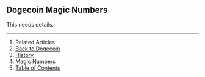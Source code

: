 ## Dogecoin Magic Numbers

This needs details.

---

1. Related Articles
2. [Back to Dogecoin](../../dogecoin/)
3. [History](../history/)
4. [Magic Numbers](../magic-numbers/)
5. [Table of Contents](../../../)